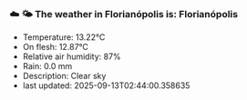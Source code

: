 ### ☁️ 🌤️  The weather in Florianópolis is: Florianópolis

- Temperature: 13.22°C
- On flesh: 12.87°C
- Relative air humidity: 87%
- Rain: 0.0 mm
- Description: Clear sky
- last updated: 2025-09-13T02:44:00.358635
